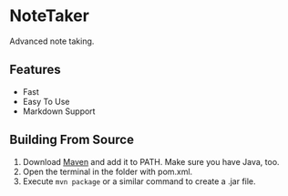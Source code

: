# NoteTaker

Advanced note taking.

## Features

- Fast
- Easy To Use
- Markdown Support

## Building From Source

1. Download [Maven](https://maven.apache.org/download.cgi) and add it to PATH. Make sure you have Java, too.
2. Open the terminal in the folder with pom.xml.
3. Execute `mvn package` or a similar command to create a .jar file.
